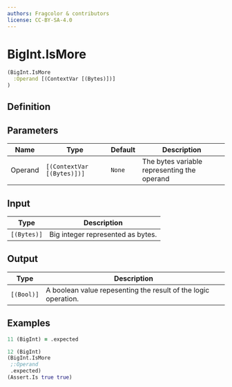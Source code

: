```yaml
---
authors: Fragcolor & contributors
license: CC-BY-SA-4.0
---
```



# BigInt.IsMore

```clojure
(BigInt.IsMore
  :Operand [(ContextVar [(Bytes)])]
)
```


## Definition




## Parameters

| Name | Type | Default | Description |
|------|------|---------|-------------|
| Operand | `[(ContextVar [(Bytes)])]` | `None` | The bytes variable representing the operand |


## Input

| Type | Description |
|------|-------------|
| `[(Bytes)]` | Big integer represented as bytes. |


## Output

| Type | Description |
|------|-------------|
| `[(Bool)]` | A boolean value repesenting the result of the logic operation. |


## Examples

```clojure
11 (BigInt) = .expected

12 (BigInt)
(BigInt.IsMore
 ;:Operand
 .expected)
(Assert.Is true true)
```
